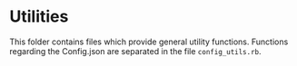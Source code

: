 # Utilities

This folder contains files which provide general utility functions. Functions regarding the Config.json are separated in the file `config_utils.rb`.